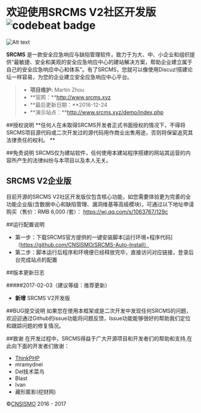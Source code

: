 # 欢迎使用SRCMS V2社区开发版 ![codebeat badge](https://codebeat.co/badges/67e58b6d-bc89-4f22-ba8f-7668a9c15c5a)

![Alt text](http://www.srcms.xyz/2/0.png)

**SRCMS** 是一款安全应急响应与缺陷管理软件，致力于为大、中、小企业和组织提供“最敏捷、安全和美观的安全应急响应中心的建站解决方案，帮助企业建立属于自己的安全应急响应中心和体系”。有了SRCMS，您就可以像使用Discuz!搭建论坛一样容易，为您的企业建立安全应急响应中心平台。

> * **项目维护:** Martin Zhou
> * **官网：**http://www.srcms.xyz
> * **最后更新日期：**2016-12-24
> * **演示站点：**http://www.srcms.xyz/demo/index.php


##授权说明
**任何人在未取得SRCMS开发者正式书面授权的情况下，不得将SRCMS项目源代码或二次开发过的源代码用作商业出售用途，否则将保留追究其法律责任的权利。 **

##免责说明
SRCMS仅为建站软件，任何使用本建站程序搭建的网站其运营的内容所产生的法律纠纷与本项目以及本人无关。

## SRCMS V2企业版
目前开源的SRCMS V2社区开发版仅包含核心功能，如您需要体验更为完善的全功能企业版(含数据中心和缺陷管理、漏洞维基等高级模块)，可通过以下地址申请购买（售价：RMB 6,000 /套）： 
https://wj.qq.com/s/1063767/129c

##运行配置说明
* 第一步：下载SRCMS官方提供的一键安装脚本[运行环境+程序代码] （https://github.com/CNSISMO/SRCMS-Auto-Install）
* 第二步：脚本运行后程序和环境便已经释放完毕，直接访问对应链接，登录后台完成站点的配置 

##版本更新日志

#####2017-02-03（建议等级：推荐更新）
* **新增** SRCMS V2开发版

##BUG提交说明
如果您在使用本框架或是二次开发中发现任何SRCMS的问题，欢迎迎通过Github的issue功能将问题反馈，Issue功能能够很好的帮助我们定位和跟踪问题的修复情况。 

##致谢
在开发过程中，SRCMS得益于广大开源项目和开发者们的帮助和支持,在此向下面的开发者们致谢：
* [ThinkPHP](http://www.thinkphp.cn/)
* mramydnei
* Del技术菜鸟
* Blast
* Ivan
* 藏形匿影(挖财网)

&copy;<a href="https://github.com/CNSISMO" target="_blank">CNSISMO</a> 2016 - 2017
